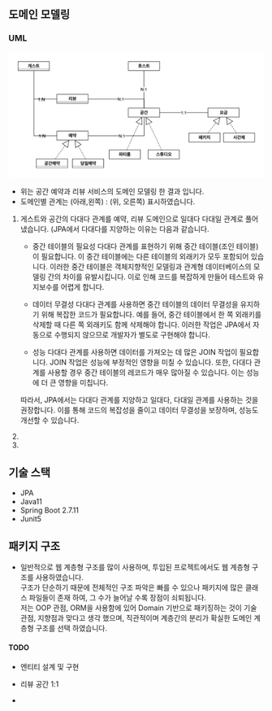 ## 도메인 모델링

### UML
![](src/domain.png)

* 위는 공간 예약과 리뷰 서비스의 도메인 모델링 한 결과 입니다.
* 도메인별 관계는 (아래,왼쪽) : (위, 오른쪽) 표시하였습니다.

1. 게스트와 공간의 다대다 관계를 예약, 리뷰 도메인으로 일대다 다대일 관계로 풀어 냈습니다.
   (JPA에서 다대다를 지양하는 이유는 다음과 같습니다.
   - 중간 테이블의 필요성
   다대다 관계를 표현하기 위해 중간 테이블(조인 테이블)이 필요합니다. 이 중간 테이블에는 다른 테이블의 외래키가 모두 포함되어 있습니다. 이러한 중간 테이블은 객체지향적인 모델링과 관계형 데이터베이스의 모델링 간의 차이를 유발시킵니다. 이로 인해 코드를 복잡하게 만들어 테스트와 유지보수를 어렵게 합니다.

   - 데이터 무결성
   다대다 관계를 사용하면 중간 테이블의 데이터 무결성을 유지하기 위해 복잡한 코드가 필요합니다. 예를 들어, 중간 테이블에서 한 쪽 외래키를 삭제할 때 다른 쪽 외래키도 함께 삭제해야 합니다. 이러한 작업은 JPA에서 자동으로 수행되지 않으므로 개발자가 별도로 구현해야 합니다.

   - 성능
   다대다 관계를 사용하면 데이터를 가져오는 데 많은 JOIN 작업이 필요합니다. JOIN 작업은 성능에 부정적인 영향을 미칠 수 있습니다. 또한, 다대다 관계를 사용할 경우 중간 테이블의 레코드가 매우 많아질 수 있습니다. 이는 성능에 더 큰 영향을 미칩니다.

   따라서, JPA에서는 다대다 관계를 지양하고 일대다, 다대일 관계를 사용하는 것을 권장합니다. 이를 통해 코드의 복잡성을 줄이고 데이터 무결성을 보장하며, 성능도 개선할 수 있습니다.

2. 
3. 


## 기술 스택
* JPA
* Java11
* Spring Boot 2.7.11
* Junit5

## 패키지 구조
* 일반적으로 웹 계층형 구조를 많이 사용하며, 투입된 프로젝트에서도 웹 계층형 구조를 사용하였습니다.<br>
구조가 단순하기 때문에 전체적인 구조 파악은 빠를 수 있으나 패키지에 많은 클래스 파일들이 존재 하여, 그 수가 늘어날 수록 장점이 쇠퇴됩니다.<br>
저는 OOP 관점, ORM을 사용함에 있어 Domain 기반으로 패키징하는 것이 기술 관점, 지향점과 맞다고 생각 했으며, 직관적이며 계층간의 분리가 확실한 도메인 계층형 구조를 선택 하였습니다.






#### TODO
- 엔티티 설계 및 구현

- 리뷰 공간 1:1
-  
